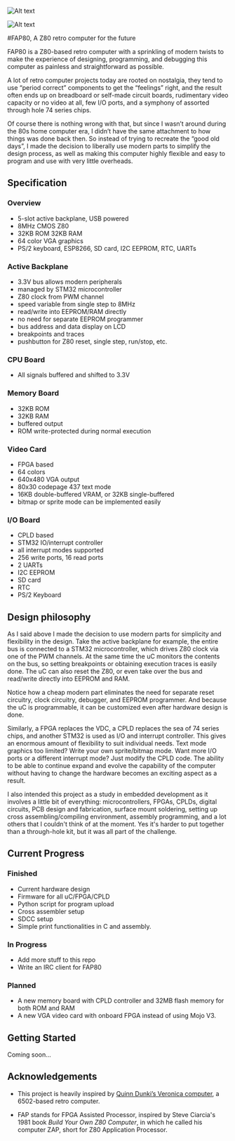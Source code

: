 
![Alt text](http://i.imgur.com/f08Pt1o.jpg)

![Alt text](http://i.imgur.com/XjIJ9EY.jpg)



#FAP80, A Z80 retro computer for the future

FAP80 is a Z80-based retro computer with a sprinkling of modern twists to make the experience of designing, programming, and debugging this computer as painless and straightforward as possible.

A lot of retro computer projects today are rooted on nostalgia, they tend to use “period correct” components to get the “feelings” right, and the result often ends up on breadboard or self-made circuit boards, rudimentary video capacity or no video at all, few I/O ports, and a symphony of assorted through hole 74 series chips. 

Of course there is nothing wrong with that, but since I wasn’t around during the 80s home computer era, I didn’t have the same attachment to how things was done back then. So instead of trying to recreate the “good old days”, I made the decision to liberally use modern parts to simplify the design process, as well as making this computer highly flexible and easy to program and use with very little overheads.

## Specification

### Overview

* 5-slot active backplane, USB powered
* 8MHz CMOS Z80
* 32KB ROM 32KB RAM
* 64 color VGA graphics
* PS/2 keyboard, ESP8266, SD card, I2C EEPROM, RTC, UARTs

### Active Backplane

* 3.3V bus allows modern peripherals
* managed by STM32 microcontroller
* Z80 clock from PWM channel
* speed variable from single step to 8MHz
* read/write into EEPROM/RAM directly
* no need for separate EEPROM programmer
* bus address and data display on LCD
* breakpoints and traces
* pushbutton for Z80 reset, single step, run/stop, etc.

### CPU Board
* All signals buffered and shifted to 3.3V

### Memory Board
* 32KB ROM
* 32KB RAM
* buffered output
* ROM write-protected during normal execution

### Video Card
* FPGA based
* 64 colors
* 640x480 VGA output
* 80x30 codepage 437 text mode
* 16KB double-buffered VRAM, or 32KB single-buffered
* bitmap or sprite mode can be implemented easily

### I/O Board
* CPLD based
* STM32 IO/interrupt controller
* all interrupt modes supported
* 256 write ports, 16 read ports
* 2 UARTs
* I2C EEPROM
* SD card
* RTC
* PS/2 Keyboard

## Design philosophy

As I said above I made the decision to use modern parts for simplicity and flexibility in the design. Take the active backplane for example, the entire bus is connected to a STM32 microcontroller, which drives Z80 clock via one of the PWM channels. At the same time the uC monitors the contents on the bus, so setting breakpoints or obtaining execution traces is easily done. The uC can also reset the Z80, or even take over the bus and read/write directly into EEPROM and RAM.

Notice how a cheap modern part eliminates the need for separate reset circuitry, clock circuitry, debugger, and EEPROM programmer. And because the uC is programmable, it can be customized even after hardware design is done.

Similarly, a FPGA replaces the VDC, a CPLD replaces the sea of 74 series chips, and another STM32 is used as I/O and interrupt controller. This gives an enormous amount of flexibility to suit individual needs. Text mode graphics too limited? Write your own sprite/bitmap mode. Want more I/O ports or a different interrupt mode? Just modify the CPLD code. The ability to be able to continue expand and evolve the capability of the computer without having to change the hardware becomes an exciting aspect as a result.

I also intended this project as a study in embedded development as it involves a little bit of everything: microcontrollers, FPGAs, CPLDs, digital circuits, PCB design and fabrication, surface mount soldering, setting up cross assembling/compiling environment, assembly programming, and a lot others that I couldn't think of at the moment. Yes it's harder to put together than a through-hole kit, but it was all part of the challenge.


## Current Progress 

### Finished

* Current hardware design
* Firmware for all uC/FPGA/CPLD
* Python script for program upload
* Cross assembler setup
* SDCC setup
* Simple print functionalities in C and assembly.

### In Progress

* Add more stuff to this repo
* Write an IRC client for FAP80

### Planned

* A new memory board with CPLD controller and 32MB flash memory for both ROM and RAM
* A new VGA video card with onboard FPGA instead of using Mojo V3.

## Getting Started

Coming soon...

## Acknowledgements

* This project is heavily inspired by [Quinn Dunki’s Veronica computer](http://quinndunki.com/blondihacks/?p=680), a 6502-based retro computer.

* FAP stands for FPGA Assisted Processor, inspired by Steve Ciarcia's 1981 book *Build Your Own Z80 Computer*, in which he called his computer ZAP, short for Z80 Application Processor.


